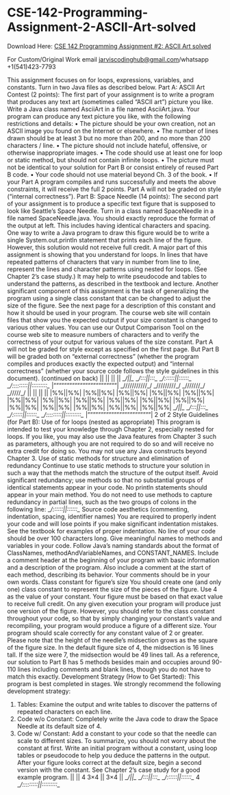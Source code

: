 # CSE-142-Programming-Assignment-2-ASCII-Art-solved

Download Here: [CSE 142 Programming Assignment #2: ASCII Art solved](https://jarviscodinghub.com/assignment/programming-assignment-2-ascii-art-solution/)

For Custom/Original Work email jarviscodinghub@gmail.com/whatsapp +1(541)423-7793

This assignment focuses on for loops, expressions, variables, and constants. Turn in two Java files as described below.
Part A: ASCII Art Contest (2 points):
The first part of your assignment is to write a program that produces any text art (sometimes called “ASCII art”) picture
you like. Write a Java class named AsciiArt in a file named AsciiArt.java. Your program can produce any text picture you like, with the following restrictions and details:
• The picture should be your own creation, not an ASCII image you found on the Internet or elsewhere.
• The number of lines drawn should be at least 3 but no more than 200, and no more than 200 characters / line.
• The picture should not include hateful, offensive, or otherwise inappropriate images.
• The code should use at least one for loop or static method, but should not contain infinite loops.
• The picture must not be identical to your solution for Part B or consist entirely of reused Part B code.
• Your code should not use material beyond Ch. 3 of the book.
• If your Part A program compiles and runs successfully and meets the above constraints, it will receive the full 2
points. Part A will not be graded on style (“internal correctness”).
Part B: Space Needle (14 points):
The second part of your assignment is to produce a specific text figure that is supposed to look like Seattle’s Space Needle. Turn in a class named SpaceNeedle
in a file named SpaceNeedle.java. You should exactly reproduce the format
of the output at left. This includes having identical characters and spacing.
One way to write a Java program to draw this figure would be to write a single
System.out.println statement that prints each line of the figure. However,
this solution would not receive full credit. A major part of this assignment is
showing that you understand for loops.
In lines that have repeated patterns of characters that vary in number from line to
line, represent the lines and character patterns using nested for loops. (See Chapter 2’s case study.) It may help to write pseudocode and tables to understand the
patterns, as described in the textbook and lecture.
Another significant component of this assignment is the task of generalizing the
program using a single class constant that can be changed to adjust the size of the
figure. See the next page for a description of this constant and how it should be
used in your program.
The course web site will contain files that show you the expected output if your
size constant is changed to various other values. You can use our Output Comparison Tool on the course web site to measure numbers of characters and to verify the correctness of your output for various values of the size constant.
Part A will not be graded for style except as specified on the first page. But Part B
will be graded both on “external correctness” (whether the program compiles and
produces exactly the expected output) and “internal correctness” (whether your
source code follows the style guidelines in this document).
(continued on back)
||
||
||
||
__/||\__
__/:::||:::\__
__/::::::||::::::\__
__/:::::::::||:::::::::\__
|””””””””””””””””””””””””|
\_/\/\/\/\/\/\/\/\/\/\/\_/
\_/\/\/\/\/\/\/\/\/\_/
\_/\/\/\/\/\/\/\_/
\_/\/\/\/\/\_/
||
||
||
||
|%%||%%|
|%%||%%|
|%%||%%|
|%%||%%|
|%%||%%|
|%%||%%|
|%%||%%|
|%%||%%|
|%%||%%|
|%%||%%|
|%%||%%|
|%%||%%|
|%%||%%|
|%%||%%|
|%%||%%|
|%%||%%|
__/||\__
__/:::||:::\__
__/::::::||::::::\__
__/:::::::::||:::::::::\__
|””””””””””””””””””””””””|
2 of 2
Style Guidelines (for Part B):
Use of for loops (nested as appropriate)
This program is intended to test your knowledge through Chapter 2, especially nested for loops. If you like, you may
also use the Java features from Chapter 3 such as parameters, although you are not required to do so and will receive no
extra credit for doing so. You may not use any Java constructs beyond Chapter 3.
Use of static methods for structure and elimination of redundancy
Continue to use static methods to structure your solution in such a way that the methods match the structure of the output
itself. Avoid significant redundancy; use methods so that no substantial groups of identical statements appear in your
code. No println statements should appear in your main method. You do not need to use methods to capture redundancy in partial lines, such as the two groups of colons in the following line:
__/::::::||::::::\__
Source code aesthetics (commenting, indentation, spacing, identifier names)
You are required to properly indent your code and will lose points if you make significant indentation mistakes. See the
textbook for examples of proper indentation. No line of your code should be over 100 characters long.
Give meaningful names to methods and variables in your code. Follow Java’s naming standards about the format of
ClassNames, methodAndVariableNames, and CONSTANT_NAMES.
Include a comment header at the beginning of your program with basic information and a description of the program. Also
include a comment at the start of each method, describing its behavior. Your comments should be in your own words.
Class constant for figure’s size
You should create one (and only one) class constant to represent the size of
the pieces of the figure. Use 4 as the value of your constant. Your figure
must be based on that exact value to receive full credit.
On any given execution your program will produce just one version of the
figure. However, you should refer to the class constant throughout your code,
so that by simply changing your constant’s value and recompiling, your program would produce a figure of a different size. Your program should scale
correctly for any constant value of 2 or greater.
Please note that the height of the needle’s midsection grows as the square of the figure size. In the default figure size of 4,
the midsection is 16 lines tall. If the size were 7, the midsection would be 49 lines tall.
As a reference, our solution to Part B has 5 methods besides main and occupies around 90-110 lines including comments
and blank lines, though you do not have to match this exactly.
Development Strategy (How to Get Started):
This program is best completed in stages. We strongly recommend the following development strategy:
1. Tables: Examine the output and write tables to discover the patterns of repeated characters on each line.
2. Code w/o Constant: Completely write the Java code to draw the Space Needle at its default size of 4.
3. Code w/ Constant: Add a constant to your code so that the needle can scale to different sizes.
To summarize, you should not worry about the constant at first. Write an initial program without a constant, using loop
tables or pseudocode to help you deduce the patterns in the output. After your figure looks correct at the default size, begin a second version with the constant. See Chapter 2’s case study for a good example program.
||
|| 4
3×4 || 3×4
||
__/||\__
__/:::||:::\__
__/::::::||::::::\__ 4
__/:::::::::||:::::::::\__
